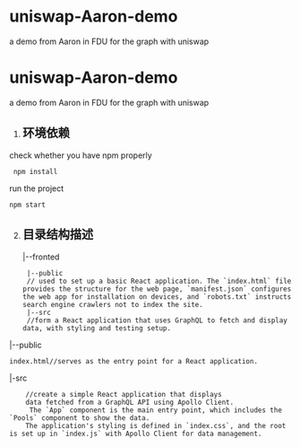 # uniswap-Aaron-demo
a demo from Aaron in FDU for the graph with uniswap
# uniswap-Aaron-demo
a demo from Aaron in FDU for the graph with uniswap
1.    ## 环境依赖
check whether you have npm properly
   

     npm install  

run the project

    npm start

 2. ## 目录结构描述
	 |--fronted
			
		 |--public   
		 // used to set up a basic React application. The `index.html` file provides the structure for the web page, `manifest.json` configures the web app for installation on devices, and `robots.txt` instructs search engine crawlers not to index the site.
		 |--src      
		 //form a React application that uses GraphQL to fetch and display data, with styling and testing setup.
		 
|--public
		
	index.html//serves as the entry point for a React application.
|-src
		
		//create a simple React application that displays 
		data fetched from a GraphQL API using Apollo Client.
		 The `App` component is the main entry point, which includes the `Pools` component to show the data.
		The application's styling is defined in `index.css`, and the root is set up in `index.js` with Apollo Client for data management.

		 
